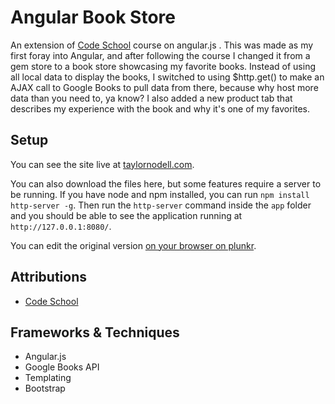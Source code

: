# Angular Book Store

An extension of [Code School](https://www.codeschool.com/courses/shaping-up-with-angular-js) course on angular.js . This was made as my first foray into Angular, and after following the course I changed it from a gem store to a book store showcasing my favorite books. Instead of using all local data to display the books, I switched to using $http.get() to make an AJAX call to Google Books to pull data from there, because why host more data than you need to, ya know? I also added a new product tab that describes my experience with the book and why it's one of my favorites.

## Setup

You can see the site live at [taylornodell.com](http://taylornodell.com/bookstore).

You can also download the files here, but some features require a server to be running. If you have node and npm
installed, you can run `npm install http-server -g`. Then run the `http-server`
command inside the `app` folder and you should be able to see the application
running at `http://127.0.0.1:8080/`.

You can edit the original version [on your browser on plunkr](http://plnkr.co/edit/LXETQi?p=preview).

## Attributions

* [Code School](https://github.com/codeschool/ShapingUpWithAngular.js/blob/master/app/index.html)

## Frameworks & Techniques
* Angular.js
* Google Books API
* Templating
* Bootstrap


